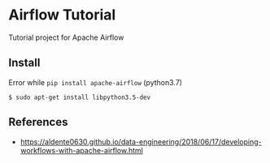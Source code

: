 # Airflow Tutorial
Tutorial project for Apache Airflow


## Install

Error while `pip install apache-airflow` (python3.7)

```console
$ sudo apt-get install libpython3.5-dev
```

## References

- https://aldente0630.github.io/data-engineering/2018/06/17/developing-workflows-with-apache-airflow.html
